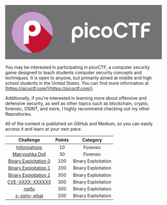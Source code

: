 <p align="center">
  <img src="./assets/picologo.jpg">
</p>

You may be interested in participating in picoCTF, a computer security game designed to teach students computer security concepts and techniques. It is open to anyone, but primarily aimed at middle and high school students in the United States. You can find more information at [https://picoctf.com/](https://picoctf.com/).

Additionally, if you're interested in learning more about offensive and defensive security, as well as other topics such as blockchain, crypto, forensic, OSINT, and more, I highly recommend checking out my other Repositories.

All of the content is published on GitHub and Medium, so you can easily access it and learn at your own pace.




| Challenge  | Points | Category | 
| :---:  | :---: | :---:  |
| [Informations](./picoCTF/Forensic/Information/README.md)  | 10  | Forensic |
| [Matryoshka Doll](./Forensic/Matryoshka%20doll/README.md) | 30  | Forensic |
| [Binary Exploitation 0](./Binary%20Exploitation/Binary%20Exploitation%200/README.md) | 100 | Binary Exploitation |
| [Binary Exploitation 1](./Binary%20Exploitation/Binary%20Exploitation%201/README.md) | 200 | Binary Exploitation |
| [Binary Exploitation 2](./Binary%20Exploitation/Binary%20Exploitation%202/README.md) | 300 | Binary Exploitation |
| [CVE-XXXX-XXXXXX](./Binary%20Exploitation/CVE-XXXX-XXXX/README.md) | 300 | Binary Exploitation |
| [ropfu](./Binary%20Exploitation/ropfu/README.md) | 300 | Binary Exploitation |
| [x-sixty-what](./Binary%20Exploitation/x-sixty-what/README.md) | 200 | Binary Exploitation |
